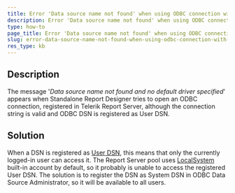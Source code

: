 ```yaml
---
title: Error 'Data source name not found' when using ODBC connection with Telerik Report Server
description: Error 'Data source name not found' when using ODBC connection with Telerik Report Server.
type: how-to
page_title: Error 'Data source name not found' when using ODBC connection with Telerik Report Server
slug: error-data-source-name-not-found-when-using-odbc-connection-with-telerik-report-server
res_type: kb
---
```


  
  
## Description  
 The message '*Data source name not found and no default driver specified*' appears when Standalone Report Designer tries to open an ODBC connection, registered in Telerik Report Server, although the connection string is valid and ODBC DSN is registered as User DSN.  
  
## Solution 
 When a DSN is registered as <a href="https://support.microsoft.com/en-us/topic/what-is-a-dsn-data-source-name-ae9a0c76-22fc-8a30-606e-2436fe26e89f" target="_blank">User DSN</a>, this means that only the currently logged-in user can access it. The Report Server pool uses <a href="https://social.msdn.microsoft.com/Forums/sqlserver/en-US/31d57870-1faa-4e14-8527-ce77b1ff40e4/local-service-local-system-or-network-service?forum=sqlsecurity" target="_blank">LocalSystem</a> built-in account by default, so it probably is unable to access the registered User DSN. The solution is to register the DSN as System DSN in ODBC Data Source Administrator, so it will be available to all users.  


